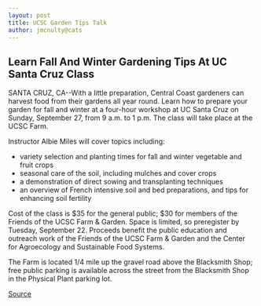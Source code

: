 ```yaml
---
layout: post
title: UCSC Garden Tips Talk
author: jmcnulty@cats
---
```


## Learn Fall And Winter Gardening Tips At UC Santa Cruz Class

SANTA CRUZ, CA--With a little preparation, Central Coast gardeners can harvest food from their gardens all year round. Learn how to prepare your garden for fall and winter at a four-hour workshop at UC Santa Cruz on Sunday, September 27, from 9 a.m. to 1 p.m. The class will take place at the UCSC Farm.

Instructor Albie Miles will cover topics including:

* variety selection and planting times for fall and winter vegetable and fruit crops
* seasonal care of the soil, including mulches and cover crops
* a demonstration of direct sowing and transplanting techniques
* an overview of French intensive soil and bed preparations, and tips for enhancing soil fertility

Cost of the class is $35 for the general public; $30 for members of the Friends of the UCSC Farm & Garden. Space is limited, so preregister by Tuesday, September 22. Proceeds benefit the public education and outreach work of the Friends of the UCSC Farm & Garden and the Center for Agroecology and Sustainable Food Systems.

The Farm is located 1/4 mile up the gravel road above the Blacksmith Shop; free public parking is available across the street from the Blacksmith Shop in the Physical Plant parking lot.

[Source](http://www1.ucsc.edu/news_events/press_releases/archive/98-99/09-98/gardentips.htm "Permalink to UC Santa Cruz: UCSC Garden Tips Talk")